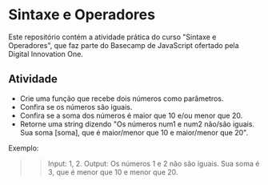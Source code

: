 # Sintaxe e Operadores

Este repositório contém a atividade prática do curso "Sintaxe e Operadores", que faz parte do Basecamp de JavaScript ofertado pela Digital Innovation One.

## Atividade

- Crie uma função que recebe dois números como parâmetros.
- Confira se os números são iguais.
- Confira se a soma dos números é maior que 10 e/ou menor que 20.
- Retorne uma string dizendo "Os números num1 e num2 não/são iguais. Sua soma [soma], que é maior/menor que 10 e maior/menor que 20".

Exemplo:

>>Input: 1, 2.
>>Output: Os números 1 e 2 não são iguais. Sua soma é 3, que é menor que 10 e menor que 20.